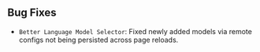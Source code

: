 ## Bug Fixes

- `Better Language Model Selector`: Fixed newly added models via remote configs not being persisted across page reloads.
